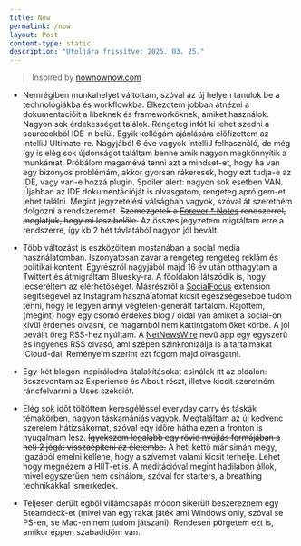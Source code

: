 ```yaml
---
title: Now
permalink: /now
layout: Post
content-type: static
description: "Utoljára frissítve: 2025. 03. 25."
---
```

> Inspired by [nownownow.com](https://nownownow.com)

- Nemrégiben munkahelyet váltottam, szóval az új helyen tanulok be a technológiákba és workflowkba. 
Elkezdtem jobban átnézni a dokumentációit a libeknek és frameworköknek, amiket használok. Nagyon sok érdekességet találok.
Rengeteg infót ki lehet szedni a sourceokból IDE-n belül. Egyik kollégám ajánlására előfizettem az IntelliJ Ultimate-re. 
Nagyjából 6 éve vagyok IntelliJ felhasználó, de még így is elég sok újdonságot találtam benne amik nagyon megkönnyítik a munkámat. Próbálom magamévá tenni 
azt a mindset-et, hogy ha van egy bizonyos problémám, akkor gyorsan rákeresek, hogy ezt tudja-e az IDE, vagy van-e hozzá plugin. Spoiler alert: nagyon
sok esetben VAN. Újabban az IDE dokumentációját is olvasgatom, rengeteg apró gem-et lehet találni. 
Megint jegyzetelési válságban vagyok, szóval át szeretném dolgozni a rendszeremet. 
~~Szemezgetek a [Forever * Notes](https://www.myforevernotes.com) rendszerrel, meglátjuk, hogy mi lesz belőle.~~ Az összes jegyzetem migráltam erre a rendszerre, így kb
2 hét távlatából nagyon jól bevált.

- Több változást is eszközöltem mostanában a social media használatomban. Iszonyatosan zavar a rengeteg rengeteg reklám és 
politikai kontent. Egyrészről nagyjából majd 16 év után otthagytam a Twittert és átmigráltam Bluesky-ra. A főoldalon látszódik is, hogy lecseréltem 
az elérhetőséget. Másrészről a [SocialFocus](https://socialfocus.app) extension segítségével az Instagram használatomat kicsit egészségesebbé 
tudom tenni, hogy le legyen annyi végtelen-generált tartalom. Rájöttem, (megint) hogy egy csomó érdekes blog / oldal van amiket a social-ön kívül érdemes 
olvasni, de magamból nem kattintgatom őket körbe. A jól bevállt öreg RSS-hez nyúltam. A [NetNewsWire](https://netnewswire.com) nevű app egy egyszerű és 
ingyenes RSS olvasó, ami szépen szinkronizálja is a tartalmakat iCloud-dal. Reményeim szerint ezt fogom majd olvasgatni.

- Egy-két blogon inspirálódva átalakításokat csinálok itt az oldalon: összevontam az Experience és About részt, illetve kicsit szeretném ráncfelvarrni a Uses szekciót. 

- Elég sok időt töltöttem keresgéléssel everyday carry és táskák témakörben, nagyon táskamániás vagyok. Megtaláltam az új kedvenc szerelem hátizsákomat, 
szóval egy időre hátha  ezen a fronton is nyugalmam lesz. ~~Igyekszem legalább egy rövid nyújtás formájában a heti 2 jógát visszaépíteni 
az életembe.~~ A heti kettő már simán megy, igazából emelni kellene, hogy a szívemet valami kicsit terhelje. Lehet hogy megnézem a HIIT-et is. 
A meditációval megint hadilábon állok, mivel egyszerűen nem csinálom, szóval for starters, a breathing technikákkal ismerkedek.

- Teljesen derült égből villámcsapás módon sikerült beszereznem egy Steamdeck-et (mivel van egy rakat játék ami Windows only, szóval se PS-en, se Mac-en nem tudom játszani).
Rendesen pörgetem ezt is, amikor éppen szabadidőm van.
